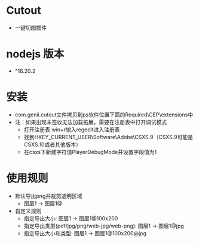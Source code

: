 # Cutout
- 一键切图插件

# nodejs 版本
- ^16.20.2

# 安装
- com.genii.cutout文件拷贝到ps软件位置下面的Required\CEP\extensions中
- 注：如果出现未签收无法加载拓展，需要在注册表中打开调试模式
    - 打开注册表 win+r输入regedit进入注册表
    - 找到HKEY_CURRENT_USER\Software\Adobe\CSXS.9（CSXS.9可能是CSXS.10或者其他版本）
    - 在csxs下新建字符值PlayerDebugMode并设置字段值为1

# 使用规则
- 默认导出png并裁剪透明区域
    - 图层1 -> 图层1@
- 自定义规则
    - 指定导出大小: 图层1 -> 图层1@100x200
    - 指定导出类型(pdf/jpg/png/web-jpg/web-png): 图层1 -> 图层1@jpg
    - 指定导出大小和类型: 图层1 -> 图层1@100x200@jpg
